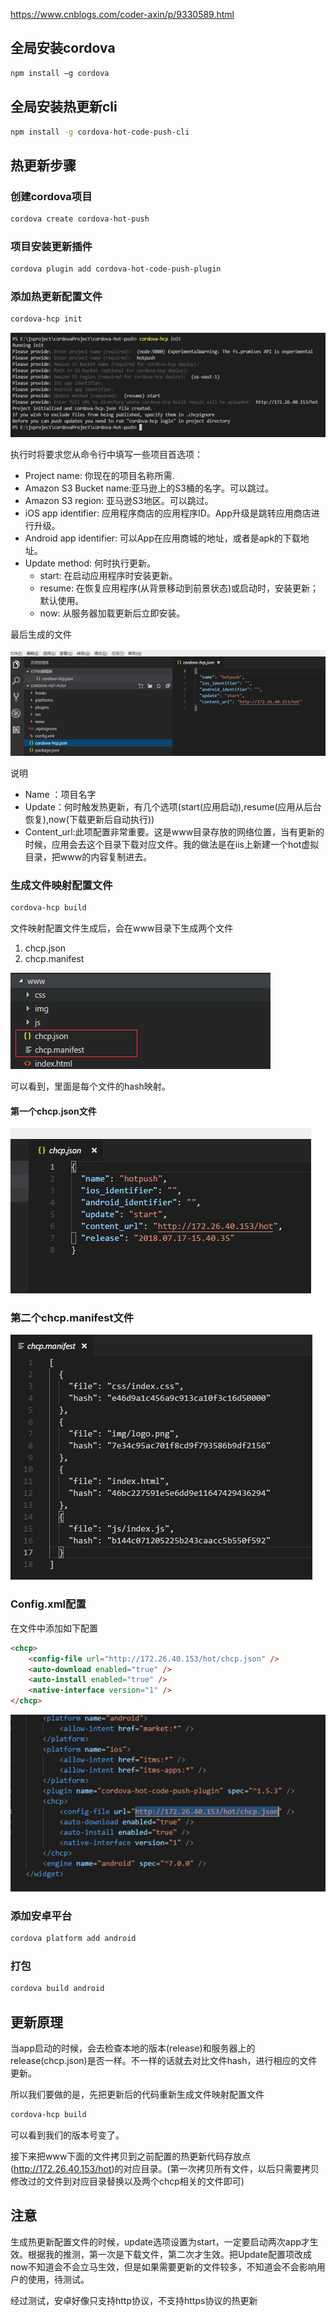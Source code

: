 https://www.cnblogs.com/coder-axin/p/9330589.html

## 全局安装cordova

```sh
npm install –g cordova
```

## 全局安装热更新cli

```sh
npm install -g cordova-hot-code-push-cli
```

## 热更新步骤

### 创建cordova项目

```sh
cordova create cordova-hot-push
```

### 项目安装更新插件

```sh
cordova plugin add cordova-hot-code-push-plugin
```

### 添加热更新配置文件

```sh
cordova-hcp init
```

![](./img/hotUpdateConfig.png)

执行时将要求您从命令行中填写一些项目首选项：

- Project name: 你现在的项目名称所需.
- Amazon S3 Bucket name:亚马逊上的S3桶的名字。可以跳过。
- Amazon S3 region: 亚马逊S3地区。可以跳过。
- iOS app identifier: 应用程序商店的应用程序ID。App升级是跳转应用商店进行升级。
- Android app identifier: 可以App在应用商城的地址，或者是apk的下载地址。
- Update method: 何时执行更新。
  - start: 在启动应用程序时安装更新。
  - resume: 在恢复应用程序(从背景移动到前景状态)或启动时，安装更新；默认使用。
  - now: 从服务器加载更新后立即安装。

最后生成的文件

![](./img/hotUpdateJson.png)

说明

- Name ：项目名字
- Update：何时触发热更新，有几个选项(start(应用启动),resume(应用从后台恢复),now(下载更新后自动执行))
- Content_url:此项配置非常重要。这是www目录存放的网络位置，当有更新的时候，应用会去这个目录下载对应文件。我的做法是在iis上新建一个hot虚拟目录，把www的内容复制进去。

### 生成文件映射配置文件

```sh
cordova-hcp build
```

文件映射配置文件生成后，会在www目录下生成两个文件

1. chcp.json
2. chcp.manifest

![](./img/fileList.png)

可以看到，里面是每个文件的hash映射。

#### 第一个chcp.json文件

![](./img/chcpFile.png)

### 第二个chcp.manifest文件

![](./img/chcpManifest.png)

### Config.xml配置

在文件中添加如下配置

```html
<chcp>
    <config-file url="http://172.26.40.153/hot/chcp.json" />
    <auto-download enabled="true" />
    <auto-install enabled="true" />
    <native-interface version="1" />
</chcp>
```

![](./img/xmlFile.png)

### 添加安卓平台

```sh
cordova platform add android
```

### 打包

```sh
cordova build android
```

## 更新原理

当app启动的时候，会去检查本地的版本(release)和服务器上的release(chcp.json)是否一样。不一样的话就去对比文件hash，进行相应的文件更新。

所以我们要做的是，先把更新后的代码重新生成文件映射配置文件

```sh
cordova-hcp build
```

可以看到我们的版本号变了。

接下来把www下面的文件拷贝到之前配置的热更新代码存放点(http://172.26.40.153/hot)的对应目录。(第一次拷贝所有文件，以后只需要拷贝修改过的文件到对应目录替换以及两个chcp相关的文件即可)

## 注意

生成热更新配置文件的时候，update选项设置为start，一定要启动两次app才生效。根据我的推测，第一次是下载文件，第二次才生效。把Update配置项改成now不知道会不会立马生效，但是如果需要更新的文件较多，不知道会不会影响用户的使用，待测试。

 经过测试，安卓好像只支持http协议，不支持https协议的热更新


